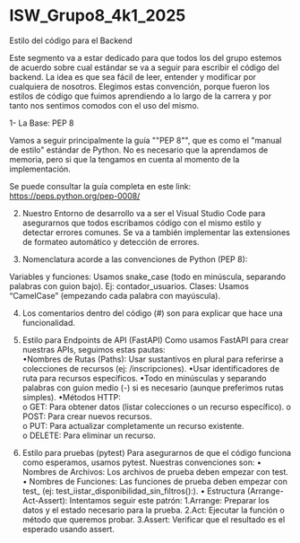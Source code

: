 # ISW_Grupo8_4k1_2025
Estilo del código para el Backend

Este segmento va a estar dedicado para que todos los del grupo estemos de acuerdo sobre cual estándar se va a seguir para escribir el código del backend. La idea es que sea fácil de leer, entender y modificar por cualquiera de nosotros. Elegimos estas convención, porque fueron los estilos de código que fuimos aprendiendo a lo largo de la carrera y por tanto nos sentimos comodos con el uso del mismo.

1- La Base: PEP 8

Vamos a seguir principalmente la guía ""PEP 8"", que es como el "manual de estilo" estándar de Python. No es necesario que la aprendamos de memoria, pero si que la tengamos en cuenta al momento de la implementación.

Se puede consultar la guía completa en este link: https://peps.python.org/pep-0008/ 

2. Nuestro Entorno de desarrollo va a ser el Visual Studio Code para asegurarnos que todos escribamos código con el mismo estilo y detectar errores comunes. Se va a también implementar las extensiones de formateo automático y detección de errores.

3. Nomenclatura acorde a las convenciones de Python (PEP 8):

Variables y funciones: Usamos snake_case (todo en minúscula, separando palabras con guion bajo). Ej: contador_usuarios.
Clases: Usamos “CamelCase” (empezando cada palabra con mayúscula). 

4. Los comentarios dentro del código (#) son para explicar que hace una funcionalidad. 

5. Estilo para Endpoints de API (FastAPI) Como usamos FastAPI para crear nuestras APIs, seguimos estas pautas:  
	•Nombres de Rutas (Paths):  Usar sustantivos en plural para referirse a colecciones de recursos (ej: /inscripciones). 
	•Usar identificadores de ruta para recursos específicos.
	•Todo en minúsculas y separando palabras con guion medio (-) si es necesario (aunque preferimos rutas simples). 
	•Métodos HTTP:  
		o GET: Para obtener datos (listar colecciones o un recurso específico).
		o POST: Para crear nuevos recursos.  
		o PUT: Para actualizar completamente un recurso existente.  
		o DELETE: Para eliminar un recurso.
6. Estilo para pruebas (pytest)
Para asegurarnos de que el código funciona como esperamos, usamos pytest. Nuestras convenciones son:
	• Nombres de Archivos: Los archivos de prueba deben empezar con test.
	• Nombres de Funciones: Las funciones de prueba deben empezar con test_ (ej: test_iistar_disponibilidad_sin_filtros():).
	• Estructura (Arrange-Act-Assert): Intentamos seguir este patrón:
		1.Arrange: Preparar los datos y el estado necesario para la prueba.
		2.Act: Ejecutar la función o método que queremos probar.
		3.Assert: Verificar que el resultado es el esperado usando assert.
